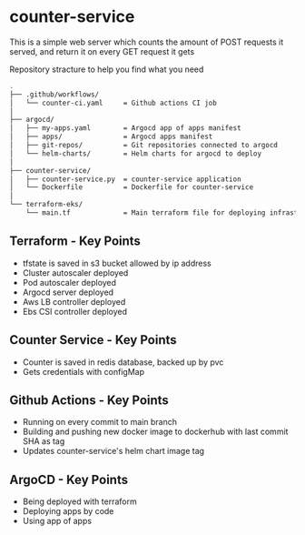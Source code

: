 # counter-service
This is a simple web server which counts the amount of POST requests it served, and return it on every GET request it gets


Repository stracture to help you find what you need
```bash
.
├── .github/workflows/
│   └── counter-ci.yaml     = Github actions CI job
│
├── argocd/
│   ├── my-apps.yaml        = Argocd app of apps manifest
│   ├── apps/               = Argocd apps manifest
│   ├── git-repos/          = Git repositories connected to argocd 
│   └── helm-charts/        = Helm charts for argocd to deploy
│
├── counter-service/
│   ├── counter-service.py  = counter-service application
│   └── Dockerfile          = Dockerfile for counter-service
│
└── terraform-eks/
    └── main.tf             = Main terraform file for deploying infrastructure
```
## Terraform - Key Points
- tfstate is saved in s3 bucket allowed by ip address
- Cluster autoscaler deployed
- Pod autoscaler deployed
- Argocd server deployed
- Aws LB controller deployed
- Ebs CSI controller deployed

## Counter Service - Key Points
- Counter is saved in redis database, backed up by pvc
- Gets credentials with configMap

## Github Actions - Key Points
- Running on every commit to main branch
- Building and pushing new docker image to dockerhub with last commit SHA as tag
- Updates counter-service's helm chart image tag 

## ArgoCD - Key Points
- Being deployed with terraform
- Deploying apps by code
- Using app of apps

